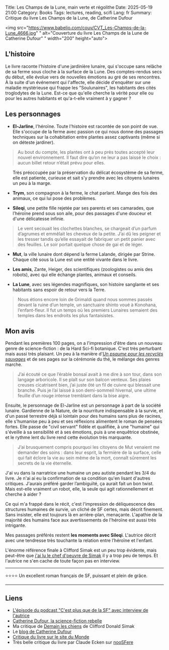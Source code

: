 Title: Les Champs de la Lune, main verte et régolithe
Date: 2025-05-19 21:00
Category: Books
Tags: lectures, reading, scifi
Lang: fr
Summary: Critique du livre Les Champs de la Lune, de Catherine Dufour

<img src="https://www.babelio.com/couv/CVT_Les-Champs-de-la-Lune_4666.jpg"
" alt="Couverture du livre Les Champs de la Lune de Catherine Dufour"
" width="200" height="auto">

## L'histoire

Le livre raconte l'histoire d'une jardinière lunaire, qui s'occupe sans relâche de sa ferme sous cloche à la surface de la Lune. Des comptes-rendus secs du début, elle évolue vers de nouvelles émotions au gré de ses rencontres. À la suite d'un événement qui l'affecte, elle décide d'enquêter sur une maladie mystérieuse qui frappe les "Soulunaires", les habitants des cités troglodytes de la Lune. Est-ce que qu'elle cherche la vérité pour elle ou pour les autres habitants et qu'a-t-elle vraiment à y gagner ?

## Les personnages

* **El-Jarline**, l'héroïne. Toute l'histoire est racontée de son point de vue. Elle s'occupe de la ferme avec passion ce qui nous donne des passages techniques sur la cohabitation entre plantes assez captivants (même si on déteste jardiner).

> Au bout du compte, les plantes ont à peu près toutes accepté leur nouvel environnement. Il faut dire qu’on ne leur a pas laissé le choix : aucun billet retour n’était prévu pour elles.

<ul>Très préoccupée par la préservation du délicat écosystème de sa ferme, elle est patiente, curieuse et sait s'y prendre avec les citoyens lunaires un peu à la marge.</ul>

* **Trym**, son compagnon à la ferme, le chat parlant. Mange des fois des animaux, ce qui lui pose des problèmes.

* **Sileqi**, une petite fille rejetée par ses parents et ses camarades, que l’héroïne prend sous son aile, pour des passages d'une douceur et d'une délicatesse infinie.

> Le vent secouait les clochettes blanches, se chargeait d’un parfum d’agrumes et emmêlait les cheveux de la petite. J’ai dû les peigner et les tresser tandis qu’elle essayait de fabriquer un petit panier avec des feuilles. Le soir portait quelque chose de gai et de léger.

* **Mut**, la ville lunaire dont dépend la ferme Lalande, dirigée par Strine. Chaque cité sous la Lune est une entité vivante dans le livre.

* **Les amis**, Zante, Heiger, des scientifiques (zoologistes ou amis des robots), avec qui elle échange plantes, animaux et conseils.

* **La Lune**, avec ses légendes magnifiques, son histoire sanglante et ses habitants sans espoir de retour vers la Terre.

> Nous étions encore loin de Grimaldi quand nous sommes passés devant la ruine d’un temple, un sanctuaire shinto voué à Konohana, l’enfant-fleur. Il fut un temps où les premiers Lunaires semaient des temples dans les endroits les plus fantaisistes.

## Mon avis

Pendant les premières 100 pages, on a l'impression d'être dans un nouveau genre de science-fiction : de la Hard Sci-fi botanique. C'est très perturbant mais aussi très plaisant. Un peu à la manière d'_[Un psaume pour les recyclés sauvages](https://www.l-atalante.com/catalogue/la-dentelle-du-cygne/un-psaume-pour-les-recycles-sauvages-9791036001192/)_ et de ses pages sur la cérémonie du thé, le mélange des genres marche.

> J’ai écouté ce que l’érable bonsaï avait à me dire à son tour, dans son langage arboricole. Il se plaît sur son balcon venteux. Ses plaies creuses cicatrisent bien, j’ai juste ôté un fil de cuivre qui blessait une branche. Puis je l’ai laissé à son demi-sommeil hivernal, une ultime feuille d’un rouge intense tremblant dans la bise aigre.

Ensuite, le personnage de El-Jarline est un personnage à part de la société lunaire. Gardienne de la Nature, de la nourriture indispensable à la survie, et d'un passé terrestre déjà si lointain pour des humains sans plus de racines, elle s'humanise peu à peu et ses réflexions alimentent le roman de pensées fortes. Elle passe de "civil servant" fidèle et qualifiée, à une "humaine" qui s'éveille à sa sensibilité et à ses émotions, puis à une enquêtrice obstinée, et le rythme lent du livre rend cette évolution très marquante.

> J’ai brusquement compris pourquoi les citoyens de Mut venaient me demander des soins : dans leur esprit, la fermière de la surface, celle qui fait éclore la vie au sein même de la mort, connaît sûrement les secrets de la vie éternelle.

J'ai vu dans la narratrice une humaine un peu autiste pendant les 3/4 du livre. Je n'ai ai eu la confirmation de sa condition qu'en lisant d'autres critiques. J'aurais préféré garder l’ambiguïté, ça aurait fait un bon twist. Mais est-elle vraiment un robot, elle, la seule qui agit rationnellement et cherche à aider ?

Ce qui m'a frappé dans le récit, c'est l'impression de déliquescence des structures humaines de survie, un cliché de SF certes, mais décrit finement. Sans insister, elle est toujours là en arrière-plan, menaçante. L'apathie de la majorité des humains face aux avertissements de l'héroïne est aussi très intrigante.

Mes passages préférés restent **les moments avec Sileqi**. L'autrice décrit avec une tendresse très touchante la relation entre l’héroïne et l'enfant.

L'énorme référence finale à Clifford Simak est un peu trop évidente, mais peut-être que [j'ai lu le chef d'oeuvre de Simak]({filename}/books/demain-les-chiens.md) il y a trop peu de temps. Et l'autrice ne s'en cache de toute façon pas en interview.

---

⭐⭐⭐⭐ Un excellent roman français de SF, puissant et plein de grâce.

---

## Liens

* [L'épisode du podcast "C'est plus que de la SF" avec interview de l'autrice](https://www.cestplusquedelasf.com/podcasts/les-champs-de-la-lune)
* [Catherine Dufour, la science-fiction rebelle](https://www.cestplusquedelasf.com/actualites/catherine-dufour-la-science-fiction-rebelle)
* Ma critique de [Demain les chiens]({filename}/books/demain-les-chiens.md) de Clifford Donald Simak
* Le [blog de Catherine Dufour](https://kat.mecreant.org/)
* [Critique du livre sur le site du Monde](https://www.lemonde.fr/livres/article/2024/11/14/nos-choix-de-lectures-je-suis-celle-que-vous-cherchez-les-champs-de-la-lune-la-petite-s-ur_6392686_3260.html)
* Très belle critique du livre par Claude Ecken sur [nooSFere](https://www.noosfere.org/Livres/niourf.asp?numlivre=2146639154)
